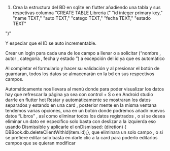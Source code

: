 1. Crea la estructura   del BD en sqlite en flutter añadiendo una tabla y sus respetivas columna
 “CREATE TABLE Libreria ("
"id integer primary key,"
"name TEXT,"
    "auto TEXT,"
    "catego TEXT,"
    "fecha TEXT,"
    "estado TEXT"


")"

Y especiar que el ID se auto incrementable.

Crear un login para cada una de los campo a llenar o a solicitar (“nombre , autor , categoría , fecha y estado ”) a excepción del id ya que es automático 

Al completar el formulario y hacer su validación y al presionar el botón de guardaran, todos los datos se almacenarán en la bd  en sus respectivos campos.

Automáticamente nos llevara al menú donde para poder visualizar los datos hay que refrescar la página ya sea con control + S o  en Android studio darrle en flutter hot Restar y automáticamente se mostraran los datos separados y estando en una card , posterior mente en la misma ventana tendemos varias opciones, una en un botón donde podremos añadir nuevos datos “Libros” , así como eliminar todos  los datos registrados , o si se desea eliminar un dato en específico solo basta con deslizar a la izquierda  eso usando Dismissible y aplicarle el onDismissed: (diretion) {
 DBBook.db.deleteClientWithId(item.id);}, que eliminara un solo campo  , o si se prefiere editar solo basta en darle clic a la card para poderlo editarlos campos que se quieran modificar 
